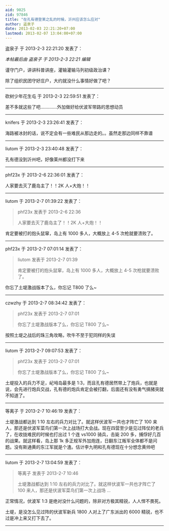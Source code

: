 ```yaml
---
aid: 9025
zid: 97846
title: "在孔有德登莱之乱的时候，沂州应该怎么应对"
author: 盗泉子
date: 2013-02-03 22:21:20+07:00
lastmod: 2013-02-07 13:04:00+07:00
---
```


盗泉子 于 2013-2-3 22:21:20 发表了：

_本帖最后由 盗泉子 于 2013-2-3 22:21 编辑_

谨守门户，讲讲科普讲座，灌输灌输马列初级政治课？

除了组织民团守好庄户，大约就没什么事情好做了吧？

---

砍树少年花生屯 于 2013-2-3 22:59:51 发表了：

差不多就这些了吧.............外加做好给伏波军带路的思想动员

---

knifers 于 2013-2-3 23:26:41 发表了：

海路被冰封的话，说不定会有一些难民从那边走的。。虽然走那边同样不靠谱

---

liutom 于 2013-2-3 23:40:48 发表了：

孔有德没到沂州吧，好像莱州都没打下来

---

phf23x 于 2013-2-6 22:36:01 发表了：

人家要去灭了鹿岛主了！！2K 人+大炮！！

---

liutom 于 2013-2-7 01:39:22 发表了：

> phf23x 发表于 2013-2-6 22:36
>
> 人家要去灭了鹿岛主了！！2K 人+大炮！！

肯定要被打的抱头鼠窜，岛上有 1000 多人，大概放上 4-5 次枪就要溃败了。

---

phf23x 于 2013-2-7 07:01:14 发表了：

> liutom 发表于 2013-2-7 01:39
>
> 肯定要被打的抱头鼠窜，岛上有 1000 多人，大概放上 4-5 次枪就要溃败了。

你忘了土堤激战版本了么，你忘记 T800 了么~

---

czwzhy 于 2013-2-7 08:34:42 发表了：

> phf23x 发表于 2013-2-7 07:01
>
> 你忘了土堤激战版本了么，你忘记 T800 了么~

按照土堤之战后的珠三角攻略，吹牛不至于犯同样的失误

---

liutom 于 2013-2-7 09:07:53 发表了：

> phf23x 发表于 2013-2-7 07:01
>
> 你忘了土堤激战版本了么，你忘记 T800 了么~

土堤投入的兵力不足，屺坶岛最多是 1:3，而且孔有德居然带上了炮兵，也就是说，会先进行炮兵交战，孔有德的炮兵肯定会被打翻，后面还有没有勇气搞猪突就不知道了。

---

等离子 于 2013-2-7 10:46:19 发表了：

土堤激战都达到 1:10 左右的兵力对比了。就这样伏波军一共也才阵亡了 100 来人，那还是伏波军菜鸟们第一次上战场打大会战。现在四营至少是见过阵仗的老兵了，在收拢难民的时候也打出过 1 个连 vs1000 骑兵，击毙 200 多，捕俘好几百的战果。就这样看，岛上那 1k 多正规军外加炮连，日翻东江叛军全体都不是问题。没有斯通黄的东江军就是个渣。估计李九明和孔有德现在十分想念黄帅吧

---

liutom 于 2013-2-7 13:04:59 发表了：

> 等离子 发表于 2013-2-7 10:46
>
> 土堤激战都达到 1:10 左右的兵力对比了。就这样伏波军一共也才阵亡了 100 来人，那还是伏波军菜鸟们第一次上战场 ...

正常情况，伏波军 1:3 是绝对没什么问题的，除非对方极其精锐，人人悍不畏死。

土堤，是没怎么见过阵的伏波军新兵 1800 人对上了广东派出的 6000 精锐，也不过是冲上来又打下去了。

---
